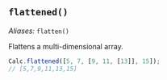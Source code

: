 ## `flattened()`

*Aliases:* `flatten()`

Flattens a multi-dimensional array.

```javascript
Calc.flattened([5, 7, [9, 11, [13]], 15]);
// [5,7,9,11,13,15]
```

